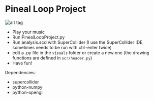 Pineal Loop Project
===================

![alt tag](https://raw.githubusercontent.com/edne/PinealLoopProject/master/icon.png)

* Play your music
* Run PinealLoopProject.py
* Run analysis.scd with SuperCollider
(I use the SuperCollider IDE, sometimes needs to be run with ctrl-enter twice)
* edit a .py file in the `visuals` folder or create a new one
(the drawing functions are defined in `scr/header.py`)
* Have fun!


Dependencies:
* supercollider
* python-numpy
* python-opengl

